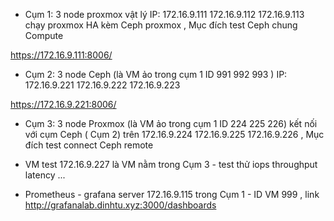 + Cụm 1: 3 node proxmox vật lý IP: 172.16.9.111 172.16.9.112 172.16.9.113 chạy proxmox HA kèm Ceph proxmox , Mục đích test Ceph chung Compute

https://172.16.9.111:8006/

+ Cụm 2: 3 node Ceph (là VM ảo trong cụm 1 ID 991 992 993 ) IP: 172.16.9.221  172.16.9.222 172.16.9.223

https://172.16.9.221:8006/

+ Cụm 3: 3 node Proxmox (là VM ảo trong cụm 1 ID 224 225 226) kết nối với cụm Ceph ( Cụm 2) trên 172.16.9.224 172.16.9.225 172.16.9.226 , Mục đích test connect Ceph remote

+ VM test 172.16.9.227 là VM nằm trong Cụm 3 - test thử iops throughput latency ...

+ Prometheus - grafana server 172.16.9.115 trong Cụm 1 - ID VM 999 , link http://grafanalab.dinhtu.xyz:3000/dashboards